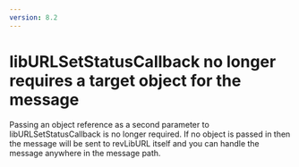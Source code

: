 ```yaml
---
version: 8.2
---
```

# libURLSetStatusCallback no longer requires a target object for the message

Passing an object reference as a second parameter to libURLSetStatusCallback 
is no longer required. If no object is passed in then the message will be sent
to revLibURL itself and you can handle the message anywhere in the message path.
